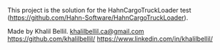 This project is the solution for the HahnCargoTruckLoader test (https://github.com/Hahn-Software/HahnCargoTruckLoader).

Made by Khalil Bellil.
khalilbellil.ca@gmail.com
https://github.com/khalilbellil/
https://www.linkedin.com/in/khalilbellil/